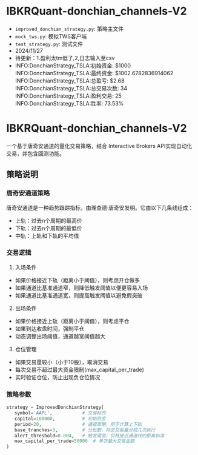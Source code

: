 # IBKRQuant-donchian_channels-V2


* `improved_donchian_strategy.py`: 策略主文件
* `mock_tws.py`: 模拟TWS客户端
* `test_strategy.py`: 测试文件
* 2024/11/27
* 待更新：1.盈利太tm低了,2,日志输入至csv
* INFO:DonchianStrategy_TSLA:初始资金: $1000
INFO:DonchianStrategy_TSLA:最终资金: $1002.6782836914062
INFO:DonchianStrategy_TSLA:总盈亏: $2.68
INFO:DonchianStrategy_TSLA:总交易次数: 34
INFO:DonchianStrategy_TSLA:盈利交易: 25
INFO:DonchianStrategy_TSLA:胜率: 73.53%



# IBKRQuant-donchian_channels-V2

一个基于唐奇安通道的量化交易策略，结合 Interactive Brokers API实现自动化交易，并包含回测功能。

## 策略说明

### 唐奇安通道策略

唐奇安通道是一种趋势跟踪指标，由理查德·唐奇安发明。它由以下几条线组成：

- 上轨：过去n个周期的最高价
- 下轨：过去n个周期的最低价
- 中轨：上轨和下轨的平均值

### 交易逻辑

1. 入场条件

- 如果价格接近下轨（距离小于阈值），则考虑开仓做多
- 如果通道比基准通道窄，则降低触发阈值以便更容易入场
- 如果通道比基准通道宽，则提高触发阈值以避免假突破

2. 出场条件

- 如果价格接近上轨（距离小于阈值），则考虑平仓
- 如果到达收盘时间，强制平仓
- 动态调整出场阈值，通道越宽阈值越大

3. 仓位管理

- 如果交易量较小（小于10股），取消交易
- 每次交易不超过最大资金限制(max_capital_per_trade)
- 实时验证仓位，防止出现负仓位情况

### 策略参数

```python
strategy = ImprovedDonchianStrategy(
   symbol='AAPL',           # 交易标的
   capital=100000,          # 初始资金
   period=20,               # 通道周期，用于计算上下轨
   base_tranches=3,         # 分批数，将总交易量分成几次执行
   alert_threshold=0.004,   # 触发阈值，价格接近通道线的距离标准
   max_capital_per_trade=50000  # 单次最大交易金额
)
```
